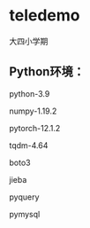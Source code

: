 # teledemo
 大四小学期

## Python环境：

python-3.9

numpy-1.19.2

pytorch-12.1.2

tqdm-4.64

boto3 

jieba

pyquery

pymysql